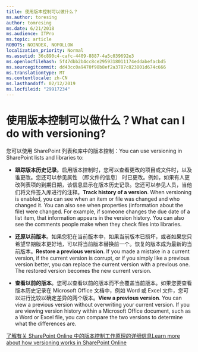 ```yaml
---
title: 使用版本控制可以做什么？
ms.author: toresing
author: tomresing
ms.date: 6/21/2018
ms.audience: ITPro
ms.topic: article
ROBOTS: NOINDEX, NOFOLLOW
localization_priority: Normal
ms.assetid: 36c890c4-cafc-4409-8887-4a5c039692e3
ms.openlocfilehash: 5f47dbb2b4cc8ce2959318011174eddabefacbd5
ms.sourcegitcommit: dd43cc0a9470f98b8ef2a3787c823801d674c666
ms.translationtype: MT
ms.contentlocale: zh-CN
ms.lasthandoff: 02/12/2019
ms.locfileid: "29917234"
---
```

# <a name="what-can-i-do-with-versioning"></a><span data-ttu-id="9b20f-102">使用版本控制可以做什么？</span><span class="sxs-lookup"><span data-stu-id="9b20f-102">What can I do with versioning?</span></span>

<span data-ttu-id="9b20f-103">您可以使用 SharePoint 列表和库中的版本控制：</span><span class="sxs-lookup"><span data-stu-id="9b20f-103">You can use versioning in SharePoint lists and libraries to:</span></span>
  
- <span data-ttu-id="9b20f-p101">**跟踪版本历史记录**。启用版本控制时，您可以查看更改的项目或文件时，以及谁更改。您还可以参见属性 （即文件的信息） 时已更改。例如，如果有人更改列表项的到期日期，该信息显示在版本历史记录。您还可以参见人员，当他们将文件签入库进行的注释。</span><span class="sxs-lookup"><span data-stu-id="9b20f-p101">**Track history of a version**. When versioning is enabled, you can see when an item or file was changed and who changed it. You can also see when properties (information about the file) were changed. For example, if someone changes the due date of a list item, that information appears in the version history. You can also see the comments people make when they check files into libraries.</span></span> 
    
- <span data-ttu-id="9b20f-p102">**还原以前版本**。如果您犯在当前版本中，如果当前版本已损坏，或者如果您只希望早期版本更好地，可以将当前版本替换前一个。恢复的版本成为最新的当前版本。</span><span class="sxs-lookup"><span data-stu-id="9b20f-p102">**Restore a previous version**. If you made a mistake in a current version, if the current version is corrupt, or if you simply like a previous version better, you can replace the current version with a previous one. The restored version becomes the new current version.</span></span> 
    
- <span data-ttu-id="9b20f-p103">**查看以前的版本**。您可以查看以前的版本而不会覆盖当前版本。如果您要查看版本历史记录在 Microsoft Office 文档中，例如 Word 或 Excel 文件，您可以进行比较以确定差异的两个版本。</span><span class="sxs-lookup"><span data-stu-id="9b20f-p103">**View a previous version**. You can view a previous version without overwriting your current version. If you are viewing version history within a Microsoft Office document, such as a Word or Excel file, you can compare the two versions to determine what the differences are.</span></span> 
    
[<span data-ttu-id="9b20f-115">了解有关 SharePoint Online 中的版本控制工作原理的详细信息</span><span class="sxs-lookup"><span data-stu-id="9b20f-115">Learn more about how versioning works in SharePoint Online</span></span>](https://go.microsoft.com/fwlink/?linkid=875710)
  

